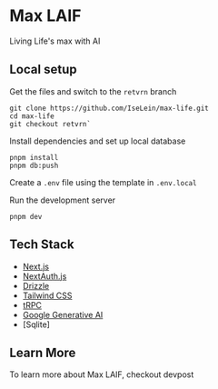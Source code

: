 # Max LAIF

Living Life's max with AI

## Local setup

Get the files and switch to the `retvrn` branch
```
git clone https://github.com/IseLein/max-life.git
cd max-life
git checkout retvrn`
```

Install dependencies and set up local database
```
pnpm install
pnpm db:push
```

Create a `.env` file using the template in `.env.local`

Run the development server
```
pnpm dev
```

## Tech Stack

- [Next.js](https://nextjs.org)
- [NextAuth.js](https://next-auth.js.org)
- [Drizzle](https://orm.drizzle.team)
- [Tailwind CSS](https://tailwindcss.com)
- [tRPC](https://trpc.io)
- [Google Generative AI](https://cloud.google.com/ai/generative-ai)
- [Sqlite]

## Learn More

To learn more about Max LAIF, checkout devpost